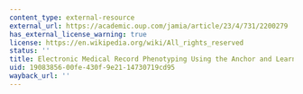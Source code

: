 ```yaml
---
content_type: external-resource
external_url: https://academic.oup.com/jamia/article/23/4/731/2200279
has_external_license_warning: true
license: https://en.wikipedia.org/wiki/All_rights_reserved
status: ''
title: Electronic Medical Record Phenotyping Using the Anchor and Learn Framework.
uid: 19083856-00fe-430f-9e21-14730719cd95
wayback_url: ''
---
```

